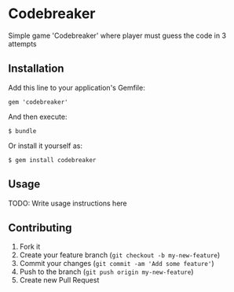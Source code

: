 # Codebreaker

Simple game 'Codebreaker' where player must guess the code in 3 attempts

## Installation

Add this line to your application's Gemfile:

    gem 'codebreaker'

And then execute:

    $ bundle

Or install it yourself as:

    $ gem install codebreaker

## Usage

TODO: Write usage instructions here

## Contributing

1. Fork it
2. Create your feature branch (`git checkout -b my-new-feature`)
3. Commit your changes (`git commit -am 'Add some feature'`)
4. Push to the branch (`git push origin my-new-feature`)
5. Create new Pull Request
